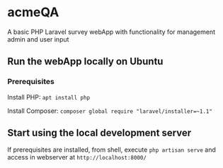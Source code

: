 # acmeQA
A basic PHP Laravel survey webApp with functionality for management admin and user input

## Run the webApp locally on Ubuntu

### Prerequisites

Install PHP:
`apt install php`

Install Composer:
`composer global require "laravel/installer=~1.1"`


## Start using the local development server

If prerequisites are installed, from shell, execute `php artisan serve` and access in webserver at `http://localhost:8000/` 
